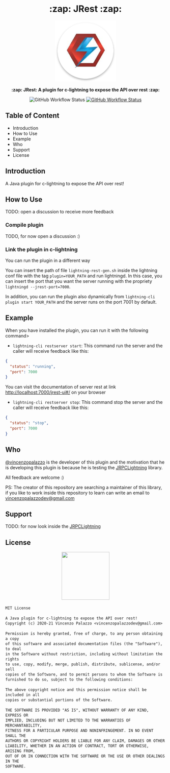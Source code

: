 # 

<div align="center">
  <h1>:zap: JRest :zap:</h1>

  <img src="https://github.com/clightning4j/icons/raw/main/org/ic_launcher/res/mipmap-xxxhdpi/ic_launcher.png" />

  <p>
    <strong> :zap: JRest: A plugin for c-lightning to expose the API over rest :zap: </strong>
  </p>

  <p>
    <img alt="GitHub Workflow Status" src="https://img.shields.io/github/workflow/status/clightning4j/jrest/Integration%20testing?style=flat-square">
     <a href="https://github.com/clightning4j/JRPClightning/discussions">
      <img alt="GitHub Workflow Status" src="https://img.shields.io/badge/Discussion-Join-green">
     </a>
  </p>
</div>

## Table of Content

- Introduction
- How to Use
- Example
- Who
- Support
- License

## Introduction

A Java plugin for c-lightning to expose the API over rest!

## How to Use

TODO: open a discussion to receive more feedback

### Compile plugin

TODO, for now open a discussion :)

### Link the plugin in c-lightning

You can run the plugin in a different way

You can insert the path of file `lightning-rest-gen.sh` inside the lightning conf file with the
tag `plugin=YOUR_PATH` and run lightningd. In this case, you can insert the port
that you want the server running with the propriety
`lightningd --jrest-port=7000`.

In addition, you can run the plugin also dynamically from
`lightning-cli plugin start YOUR_PATH` and the server runs on the port 7001 by
default.

## Example


When you have installed the plugin, you can run it with the following command>

- `lightning-cli restserver start`: This command run the server and the caller
  will receive feedback like this:

```json
{
  "status": "running",
  "port": 7000
}
```

You can visit the documentation of server rest at link
[http://localhost:7000/jrest-ui#/](http://localhost:7000/jrest-ui#/) on your
browser

- `lightning-cli restserver stop`: This command stop the server and the caller
  will receive feedback like this:

```json
{
  "status": "stop",
  "port": 7000
}
```

## Who

[@vincenzopalazzo](https://github.com/vincenzopalazzo) is the developer of this
plugin and the motivation that he is developing this plugin is because he is
testing the [JRPCLightning](https://github.com/vincenzopalazzo/JRPClightning)
library.

All feedback are welcome :)

PS: The creator of this repository are searching a maintainer of this library,
if you like to work inside this repository to learn can write an email to
<vincenzopalazzodev@gmail.com>

## Support

TODO: for now look inside the [JRPCLightning](https://github.com/vincenzopalazzo/JRPClightning)

## License

<div align="center">
  <img src="https://opensource.org/files/osi_keyhole_300X300_90ppi_0.png" width="150" height="150"/>
</div>

```
MIT License

A Java plugin for c-lightning to expose the API over rest!
Copyright (c) 2020-21 Vincenzo Palazzo <vincenzopalazzodev@gmail.com>

Permission is hereby granted, free of charge, to any person obtaining a copy
of this software and associated documentation files (the "Software"), to deal
in the Software without restriction, including without limitation the rights
to use, copy, modify, merge, publish, distribute, sublicense, and/or sell
copies of the Software, and to permit persons to whom the Software is
furnished to do so, subject to the following conditions:

The above copyright notice and this permission notice shall be included in all
copies or substantial portions of the Software.

THE SOFTWARE IS PROVIDED "AS IS", WITHOUT WARRANTY OF ANY KIND, EXPRESS OR
IMPLIED, INCLUDING BUT NOT LIMITED TO THE WARRANTIES OF MERCHANTABILITY,
FITNESS FOR A PARTICULAR PURPOSE AND NONINFRINGEMENT. IN NO EVENT SHALL THE
AUTHORS OR COPYRIGHT HOLDERS BE LIABLE FOR ANY CLAIM, DAMAGES OR OTHER
LIABILITY, WHETHER IN AN ACTION OF CONTRACT, TORT OR OTHERWISE, ARISING FROM,
OUT OF OR IN CONNECTION WITH THE SOFTWARE OR THE USE OR OTHER DEALINGS IN THE
SOFTWARE.
```

